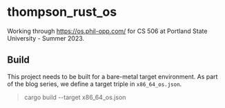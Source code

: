 # thompson_rust_os

Working through https://os.phil-opp.com/ for CS 506 at Portland State University - Summer 2023.

## Build

This project needs to be built for a bare-metal target environment. As part of the blog series,
we define a target triple in `x86_64_os.json`.

> cargo build --target x86_64_os.json
